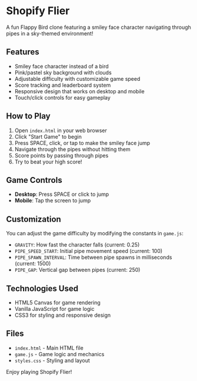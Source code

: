# Shopify Flier

A fun Flappy Bird clone featuring a smiley face character navigating through pipes in a sky-themed environment!

## Features

- Smiley face character instead of a bird
- Pink/pastel sky background with clouds
- Adjustable difficulty with customizable game speed
- Score tracking and leaderboard system
- Responsive design that works on desktop and mobile
- Touch/click controls for easy gameplay

## How to Play

1. Open `index.html` in your web browser
2. Click "Start Game" to begin
3. Press SPACE, click, or tap to make the smiley face jump
4. Navigate through the pipes without hitting them
5. Score points by passing through pipes
6. Try to beat your high score!

## Game Controls

- **Desktop**: Press SPACE or click to jump
- **Mobile**: Tap the screen to jump

## Customization

You can adjust the game difficulty by modifying the constants in `game.js`:

- `GRAVITY`: How fast the character falls (current: 0.25)
- `PIPE_SPEED_START`: Initial pipe movement speed (current: 100)
- `PIPE_SPAWN_INTERVAL`: Time between pipe spawns in milliseconds (current: 1500)
- `PIPE_GAP`: Vertical gap between pipes (current: 250)

## Technologies Used

- HTML5 Canvas for game rendering
- Vanilla JavaScript for game logic
- CSS3 for styling and responsive design

## Files

- `index.html` - Main HTML file
- `game.js` - Game logic and mechanics
- `styles.css` - Styling and layout

Enjoy playing Shopify Flier! 